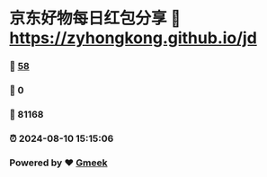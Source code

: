 # 京东好物每日红包分享 :link: https://zyhongkong.github.io/jd 
### :page_facing_up: [58](https://zyhongkong.github.io/jd/tag.html) 
### :speech_balloon: 0 
### :hibiscus: 81168 
### :alarm_clock: 2024-08-10 15:15:06 
### Powered by :heart: [Gmeek](https://github.com/Meekdai/Gmeek)
